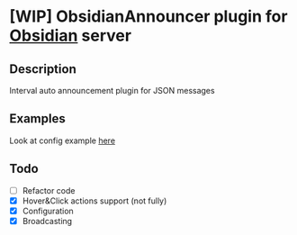 # [WIP] ObsidianAnnouncer plugin for [Obsidian](https://github.com/ObsidianServer/Obsidian) server

## Description
 Interval auto announcement plugin for JSON messages
## Examples
 Look at config example [here](https://github.com/ObsidianPlugins/ObsidianAnnouncer/wiki/Getting-started)
## Todo
- [ ] Refactor code
- [x] Hover&Click actions support (not fully)
- [x] Configuration
- [x] Broadcasting
